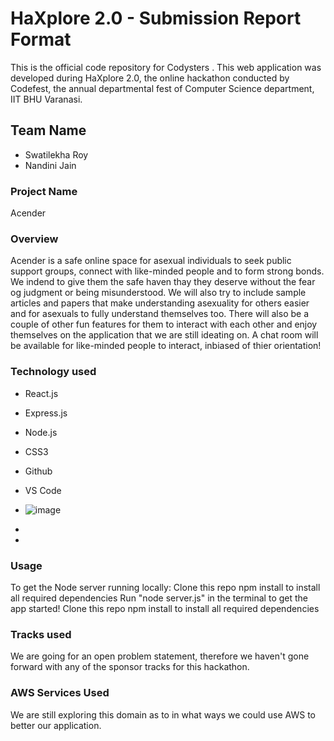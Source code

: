 # HaXplore 2.0 - Submission Report Format
This is the official code repository for Codysters . This web application was developed during HaXplore 2.0, the online hackathon conducted by Codefest, the annual departmental fest of Computer Science department, IIT BHU Varanasi.

## Team Name
* Swatilekha Roy
* Nandini Jain

### Project Name
Acender

### Overview
Acender is a safe online space for asexual individuals to seek public support groups, connect with like-minded people and to form strong bonds. We indend to give them the safe haven thay they deserve without the fear og judgment or being misunderstood. We will also try to include sample articles and papers that make understanding asexuality for others easier and for asexuals to fully understand themselves too. There will also be a couple of other fun features for them to interact with each other and enjoy themselves on the application that we are still ideating on. A chat room will be available for like-minded people to interact, inbiased of thier orientation!

### Technology used
* React.js
* Express.js
* Node.js
* CSS3
* Github
* VS Code
* ![image](https://user-images.githubusercontent.com/66139520/112744316-adf3ed00-8fbc-11eb-801e-36747fce06c1.png)

*
* 

### Usage
To get the Node server running locally:
Clone this repo
npm install to install all required dependencies
Run "node server.js" in the terminal to get the app started!
Clone this repo
npm install to install all required dependencies

### Tracks used
We are going for an open problem statement, therefore we haven't gone forward with any of the sponsor tracks for this hackathon.

### AWS Services Used
We are still exploring this domain as to in what ways we could use AWS to better our application.
